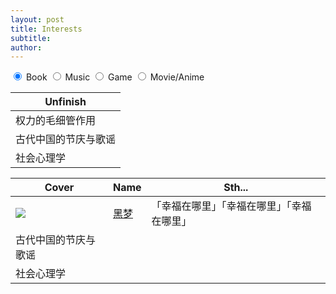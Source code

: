 ```yaml
---
layout: post
title: Interests
subtitle: 
author: 
---
```


<div class="row flex-spaces tabs">
  <input id="tab1" type="radio" name="tabs" checked>
  <label for="tab1">
    <span class="badge">Book</span>
  </label>

  <input id="tab2" type="radio" name="tabs">
  <label for="tab2">
    <span class="badge success">Music</span>
  </label>

  <input id="tab3" type="radio" name="tabs">
  <label for="tab3">
    <span class="badge secondary">Game</span>
  </label>

  <input id="tab4" type="radio" name="tabs">
  <label for="tab4">
   <span class="badge warning">Movie/Anime</span>
  </label>

  <div class="content" id="content1"> 
  <!-- book -->

  <table>
  <thead>
    <tr>
      <th>Unfinish</th>
    </tr>
  </thead>
  <tbody>
    <tr>
      <td>权力的毛细管作用</td>
    </tr>
    <tr>
      <td>古代中国的节庆与歌谣</td>
    </tr>
    <tr>
      <td>社会心理学</td>
    </tr>
  </tbody>
</table>

  </div>
  <div class="content" id="content2">
  <!-- music -->

  <table>
    <thead>
      <tr>
        <th>Cover</th>
        <th>Name</th>
        <th>Sth...</th>
      </tr>
    </thead>
    <tbody>
      <tr>
        <td><img src="https://img2.doubanio.com/view/subject/m/public/s3081692.jpg" class="no-border"></td>
        <td><a href='https://music.douban.com/subject/2299845/' target='_blank'>黑梦</a></td>
        <td>「幸福在哪里」「幸福在哪里」「幸福在哪里」</td>
      </tr>
      <tr>
        <td>古代中国的节庆与歌谣</td>
      </tr>
      <tr>
        <td>社会心理学</td>
      </tr>
    </tbody>
  </table>

  </div>
  <div class="content" id="content3">
  <!-- game -->

  </div>
  <div class="content" id="content4">
  <!-- movie -->

  </div>
</div>